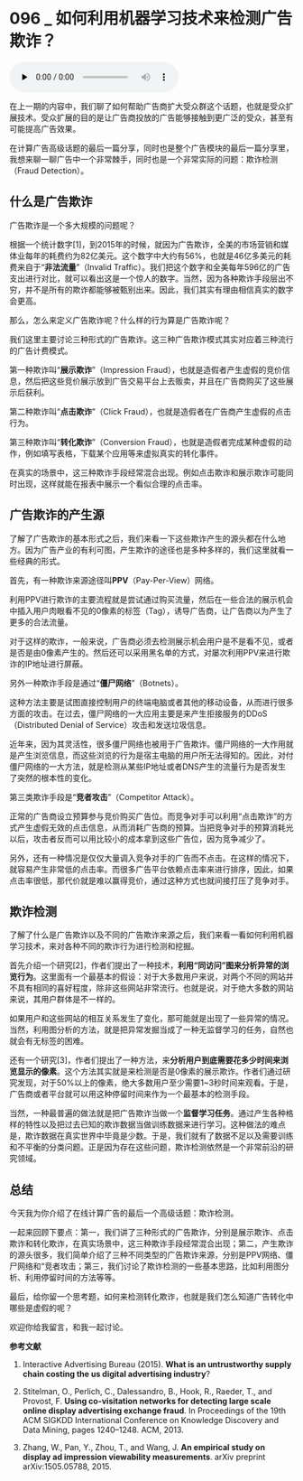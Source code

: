# 096 _ 如何利用机器学习技术来检测广告欺诈？

<audio id="audio" title="096 | 如何利用机器学习技术来检测广告欺诈？" controls="" preload="none"><source id="mp3" src="https://static001.geekbang.org/resource/audio/d4/f0/d4d1b739df49b0ffbff28fe961835cf0.mp3"></audio>

在上一期的内容中，我们聊了如何帮助广告商扩大受众群这个话题，也就是受众扩展技术。受众扩展的目的是让广告商投放的广告能够接触到更广泛的受众，甚至有可能提高广告效果。

在计算广告高级话题的最后一篇分享，同时也是整个广告模块的最后一篇分享里，我想来聊一聊广告中一个非常棘手，同时也是一个非常实际的问题：欺诈检测（Fraud Detection）。

## 什么是广告欺诈

广告欺诈是一个多大规模的问题呢？

根据一个统计数字[1]，到2015年的时候，就因为广告欺诈，全美的市场营销和媒体业每年的耗费约为82亿美元。这个数字中大约有56%，也就是46亿多美元的耗费来自于“**非法流量**”（Invalid Traffic）。我们把这个数字和全美每年596亿的广告支出进行对比，就可以看出这是一个惊人的数字。当然，因为各种欺诈手段层出不穷，并不是所有的欺诈都能够被甄别出来。因此，我们其实有理由相信真实的数字会更高。

那么，怎么来定义广告欺诈呢？什么样的行为算是广告欺诈呢？

我们这里主要讨论三种形式的广告欺诈。这三种广告欺诈模式其实对应着三种流行的广告计费模式。

第一种欺诈叫“**展示欺诈**”（Impression Fraud），也就是造假者产生虚假的竞价信息，然后把这些竞价展示放到广告交易平台上去贩卖，并且在广告商购买了这些展示后获利。

第二种欺诈叫“**点击欺诈**”（Click Fraud），也就是造假者在广告商产生虚假的点击行为。

第三种欺诈叫“**转化欺诈**”（Conversion Fraud），也就是造假者完成某种虚假的动作，例如填写表格，下载某个应用等来虚拟真实的转化事件。

在真实的场景中，这三种欺诈手段经常混合出现。例如点击欺诈和展示欺诈可能同时出现，这样就能在报表中展示一个看似合理的点击率。

## 广告欺诈的产生源

了解了广告欺诈的基本形式之后，我们来看一下这些欺诈产生的源头都在什么地方。因为广告产业的有利可图，产生欺诈的途径也是多种多样的，我们这里就看一些经典的形式。

首先，有一种欺诈来源途径叫**PPV**（Pay-Per-View）网络。

利用PPV进行欺诈的主要流程就是尝试通过购买流量，然后在一些合法的展示机会中插入用户肉眼看不见的0像素的标签（Tag），诱导广告商，让广告商以为产生了更多的合法流量。

对于这样的欺诈，一般来说，广告商必须去检测展示机会用户是不是看不见，或者是否是由0像素产生的。然后还可以采用黑名单的方式，对屡次利用PPV来进行欺诈的IP地址进行屏蔽。

另外一种欺诈手段是通过“**僵尸网络**”（Botnets）。

这种方法主要是试图直接控制用户的终端电脑或者其他的移动设备，从而进行很多方面的攻击。在过去，僵尸网络的一大应用主要是来产生拒接服务的DDoS（Distributed Denial of Service）攻击和发送垃圾信息。

近年来，因为其灵活性，很多僵尸网络也被用于广告欺诈。僵尸网络的一大作用就是产生浏览信息，而这些浏览的行为是宿主电脑的用户所无法得知的。因此，对付僵尸网络的一大方法，就是检测从某些IP地址或者DNS产生的流量行为是否发生了突然的根本性的变化。

第三类欺诈手段是“**竞者攻击**”（Competitor Attack）。

正常的广告商设立预算参与竞价购买广告位。而竞争对手可以利用“点击欺诈”的方式产生虚假无效的点击信息，从而消耗广告商的预算。当把竞争对手的预算消耗光以后，攻击者反而可以用比较小的成本拿到这些广告位，因为竞争减少了。

另外，还有一种情况是仅仅大量调入竞争对手的广告而不点击。在这样的情况下，就容易产生非常低的点击率。而很多广告平台依赖点击率来进行排序，因此，如果点击率很低，那代价就是难以赢得竞价，通过这种方式也就间接打压了竞争对手。

## 欺诈检测

了解了什么是广告欺诈以及不同的广告欺诈来源之后，我们来看一看如何利用机器学习技术，来对各种不同的欺诈行为进行检测和挖掘。

首先介绍一个研究[2]，作者们提出了一种技术，**利用“同访问”图来分析异常的浏览行为**。这里面有一个最基本的假设：对于大多数用户来说，对两个不同的网站并不具有相同的喜好程度，除非这些网站非常流行。也就是说，对于绝大多数的网站来说，其用户群体是不一样的。

如果用户和这些网站的相互关系发生了变化，那可能就是出现了一些异常的情况。当然，利用图分析的方法，就是把异常发掘当成了一种无监督学习的任务，自然也就会有无标签的困难。

还有一个研究[3]，作者们提出了一种方法，来**分析用户到底需要花多少时间来浏览显示的像素**。这个方法其实就是来检测是否是0像素的展示欺诈。作者们通过研究发现，对于50%以上的像素，绝大多数用户至少需要1~3秒时间来观看。于是，广告商或者平台就可以用这种停留时间来作为一个最基本的检测手段。

当然，一种最普遍的做法就是把广告欺诈当做一个**监督学习任务**。通过产生各种格样的特性以及把过去已知的欺诈数据当做训练数据来进行学习。这种做法的难点是，欺诈数据在真实世界中毕竟是少数。于是，我们就有了数据不足以及需要训练和不平衡的分类问题。正是因为存在这些问题，欺诈检测依然是一个非常前沿的研究领域。

## 总结

今天我为你介绍了在线计算广告的最后一个高级话题：欺诈检测。

一起来回顾下要点：第一，我们讲了三种形式的广告欺诈，分别是展示欺诈、点击欺诈和转化欺诈，在真实场景中，这三种欺诈手段经常混合出现；第二，产生欺诈的源头很多，我们简单介绍了三种不同类型的广告欺诈来源，分别是PPV网络、僵尸网络和“竞者攻击；第三，我们讨论了欺诈检测的一些基本思路，比如利用图分析、利用停留时间的方法等等。

最后，给你留一个思考题，如何来检测转化欺诈，也就是我们怎么知道广告转化中哪些是虚假的呢？

欢迎你给我留言，和我一起讨论。

**参考文献**

1.  Interactive Advertising Bureau (2015). **What is an untrustworthy supply chain costing the us digital advertising industry**?

2.  Stitelman, O., Perlich, C., Dalessandro, B., Hook, R., Raeder, T., and Provost, F. **Using co-visitation networks for detecting large scale online display advertising exchange fraud**. In Proceedings of the 19th ACM SIGKDD International Conference on Knowledge Discovery and Data Mining, pages 1240–1248. ACM, 2013.

3.  Zhang, W., Pan, Y., Zhou, T., and Wang, J. **An empirical study on display ad impression viewability measurements**. arXiv preprint arXiv:1505.05788, 2015.



